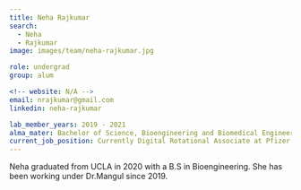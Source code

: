 ```yaml
---
title: Neha Rajkumar
search:
  - Neha
  - Rajkumar
image: images/team/neha-rajkumar.jpg

role: undergrad
group: alum

<!-- website: N/A -->
email: nrajkumar@gmail.com 
linkedin: neha-rajkumar

lab_member_years: 2019 - 2021
alma_mater: Bachelor of Science, Bioengineering and Biomedical Engineering, UCLA
current_job_position: Currently Digital Rotational Associate at Pfizer
---
```


Neha graduated from UCLA in 2020 with a B.S in Bioengineering. She has been working under Dr.Mangul since 2019. 
	
